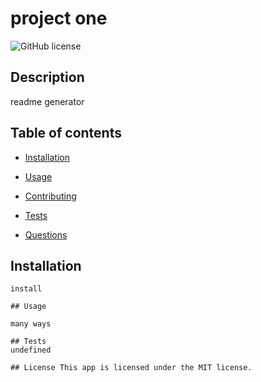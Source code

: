 # project one
  ![GitHub license](https://img.shields.io/badge/license-MIT-blue.svg)

## Description

readme generator

## Table of contents

* [Installation](#installation)

* [Usage](#usage)

* [Contributing](#contributing)

* [Tests](#tests)

* [Questions](#questions)

## Installation

```
install

## Usage 

many ways

## Tests
undefined

## License This app is licensed under the MIT license.
